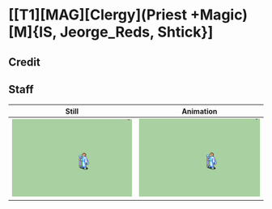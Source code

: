 # [\[T1\]\[MAG\]\[Clergy\]\(Priest +Magic\)\[M\]{IS, Jeorge_Reds, Shtick}]

## Credit


	
## Staff

| Still | Animation |
| :---: | :-------: |
| ![Staff still](./Staff_000.png) | ![Staff animation](./Staff.gif) |
